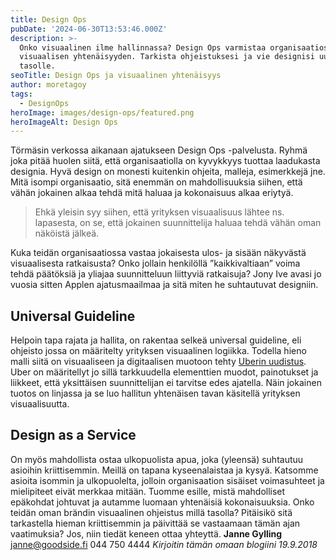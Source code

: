 ```yaml
---
title: Design Ops
pubDate: '2024-06-30T13:53:46.000Z'
description: >-
  Onko visuaalinen ilme hallinnassa? Design Ops varmistaa organisaatiosi
  visuaalisen yhtenäisyyden. Tarkista ohjeistuksesi ja vie designisi uudelle
  tasolle.
seoTitle: Design Ops ja visuaalinen yhtenäisyys
author: moretagoy
tags:
  - DesignOps
heroImage: images/design-ops/featured.png
heroImageAlt: Design Ops
---
```


Törmäsin verkossa aikanaan ajatukseen Design Ops -palvelusta. Ryhmä joka pitää huolen siitä, että organisaatiolla on kyvykkyys tuottaa laadukasta designia. Hyvä design on monesti kuitenkin ohjeita, malleja, esimerkkejä jne. Mitä isompi organisaatio, sitä enemmän on mahdollisuuksia siihen, että vähän jokainen alkaa tehdä mitä haluaa ja kokonaisuus alkaa eriytyä.

> Ehkä yleisin syy siihen, että yrityksen visuaalisuus lähtee ns. lapasesta, on se, että jokainen suunnittelija haluaa tehdä vähän oman näköistä jälkeä.

Kuka teidän organisaatiossa vastaa jokaisesta ulos- ja sisään näkyvästä visuaalisesta ratkaisusta? Onko jollain henkilöllä ”kaikkivaltiaan” voima tehdä päätöksiä ja yliajaa suunnitteluun liittyviä ratkaisuja? Jony Ive avasi jo vuosia sitten Applen ajatusmaailmaa ja sitä miten he suhtautuvat designiin.

## Universal Guideline

Helpoin tapa rajata ja hallita, on rakentaa selkeä universal guideline, eli ohjeisto jossa on määritelty yrityksen visuaalinen logiikka. Todella hieno malli siitä on visuaaliseen ja digitaalisen muotoon tehty [Uberin uudistus](https://www.cssdesignawards.com/sites/uber-2018-rebrand-case-study/33697/). Uber on määritellyt jo sillä tarkkuudella elementtien muodot, painotukset ja liikkeet, että yksittäisen suunnittelijan ei tarvitse edes ajatella. Näin jokainen tuotos on linjassa ja se luo hallitun yhtenäisen tavan käsitellä yrityksen visuaalisuutta.

## Design as a Service

On myös mahdollista ostaa ulkopuolista apua, joka (yleensä) suhtautuu asioihin kriittisemmin. Meillä on tapana kyseenalaistaa ja kysyä. Katsomme asioita isommin ja ulkopuolelta, jolloin organisaation sisäiset voimasuhteet ja mielipiteet eivät merkkaa mitään. Tuomme esille, mistä mahdolliset epäkohdat johtuvat ja autamme luomaan yhtenäisiä kokonaisuuksia. Onko teidän oman brändin visuaalinen ohjeistus millä tasolla? Pitäisikö sitä tarkastella hieman kriittisemmin ja päivittää se vastaamaan tämän ajan vaatimuksia? Jos, niin tiedät keneen ottaa yhteyttä. **Janne Gylling** janne@goodside.fi 044 750 4444 _Kirjoitin tämän omaan blogiini 19.9.2018_